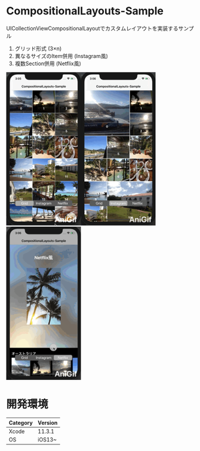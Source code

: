 # CompositionalLayouts-Sample
UICollectionViewCompositionalLayoutでカスタムレイアウトを実装するサンプル

1. グリッド形式 (3×n)
2. 異なるサイズのItem併用 (Instagram風)
3. 複数Section併用 (Netflix風)

<img src="https://github.com/ddd503/Image-Resource/raw/master/CompositionalLayout-Grid.gif" width="200"><img src="https://github.com/ddd503/Image-Resource/raw/master/CompositionalLayout-Instagram.gif" width="200"><img src="https://github.com/ddd503/Image-Resource/raw/master/CompositionalLayout-Netflix.gif" width="200">

# 開発環境

|Category | Version |
|:-----------|:------------|
| Xcode | 11.3.1 |
| OS | iOS13~ |
